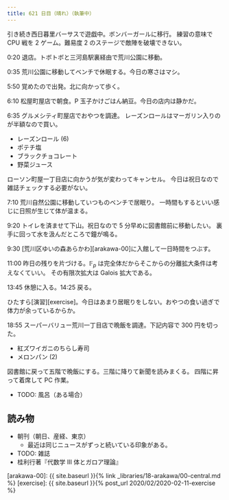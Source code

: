 ```yaml
---
title: 621 日目（晴れ）（執筆中）
---
```


引き続き西日暮里バーサスで遊戯中。ボンバーガールに移行。
練習の意味で CPU 戦を 2 ゲーム。難易度 2 のステージで敵陣を破壊できない。

0:20 退店。トボトボと三河島駅裏経由で荒川公園に移動。

0:35 荒川公園に移動してベンチで休眠する。今日の寒さはマシ。

5:50 覚めたので出発。北に向かって歩く。

6:10 松屋町屋店で朝食。P 玉子かけごはん納豆。今日の店内は静かだ。

6:35 グルメシティ町屋店でおやつを調達。
レーズンロールはマーガリン入りのが半額なので買い。

* レーズンロール (6)
* ポテチ塩
* ブラックチョコレート
* 野菜ジュース

ローソン町屋一丁目店に向かうが気が変わってキャンセル。
今日は祝日なので雑誌チェックする必要がない。

7:10 荒川自然公園に移動していつものベンチで居眠り。
一時間もするといい感じに日照が生じて体が温まる。

9:20 トイレを済ませて下山。祝日なので 5 分早めに図書館前に移動したい。
裏手に回って水を汲んだところで鐘が鳴る。

9:30 [荒川区ゆいの森あらかわ][arakawa-00]に入館して一日時間をつぶす。

11:00 昨日の残りを片づける。$\mathbb F_p$ は完全体だからそこからの分離拡大条件は考えなくていい。
その有限次拡大は Galois 拡大である。

13:45 休憩に入る。14:25 戻る。

ひたすら[演習][exercise]。今日はあまり居眠りをしない。おやつの食い過ぎで体力が余っているからか。

18:55 スーパーバリュー荒川一丁目店で晩飯を調達。下記内容で 300 円を切った。

* 紅ズワイガニのちらし寿司
* メロンパン (2)

図書館に戻って五階で晩飯にする。三階に降りて新聞を読みまくる。
四階に昇って着席して PC 作業。

* TODO: 風呂（ある場合）

## 読み物

* 朝刊（朝日、産経、東京）
  * 最近は同じニュースがずっと続いている印象がある。
* TODO: 雑誌
* 桂利行著『代数学 III 体とガロア理論』

[arakawa-00]: {{ site.baseurl }}{% link _libraries/18-arakawa/00-central.md %}
[exercise]: {{ site.baseurl }}{% post_url 2020/02/2020-02-11-exercise %}
